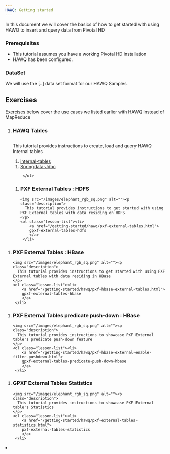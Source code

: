 ```yaml
---
HAWQ: Getting started	
---
```


In this document we will cover the basics of how to get started with using HAWQ to insert and query data from Pivotal HD

### Prerequisites

*	This tutorial assumes you have a working Pivotal HD installation
*	HAWQ has been configured.

### DataSet

We will use the [..] data set format for our HAWQ Samples

## Exercises ##
Exercises below cover the use cases we listed earlier with HAWQ instead of MapReduce

<ol class="class-list">
      <li>
      <h3>HAWQ Tables</h3>
      <span></span>
      <img src="/images/elephant_rgb_sq.png" alt=""><p class="description">
      This tutorial provides instructions to create, load and query HAWQ Internal tables
      </p>
      <ol class="lesson-list">
        <li>
        <a href="/getting-started/hawq/internal-tables.html">
        internal-tables
        </a>
        </li>
     </ol>

<ol class="lesson-list">
        <li>
        <a href="/getting-started/hawq/springdata-jdbc.html">
        Springdata-Jdbc
        </a>
        </li>
  
     </ol>
</li>
</ol>
<ol class="class-list">
  <li>
      <h3>PXF External Tables : HDFS</h3>
      <span></span>
  
    <img src="/images/elephant_rgb_sq.png" alt=""><p class="description">
      This tutorial provides instructions to get started with using PXF External tables with data residing on HDFS
    </p>
    <ol class="lesson-list"><li>
        <a href="/getting-started/hawq/pxf-external-tables.html">
        gpxf-external-tables-hdfs
        </a>
     </li>
   </ol>
   </li>
</ol>

<ol class="class-list">
  <li>
      <h3>PXF External Tables : HBase</h3>
      <span></span>
  
    <img src="/images/elephant_rgb_sq.png" alt=""><p class="description">
      This tutorial provides instructions to get started with using PXF External tables with data residing in HBase
    </p>
    <ol class="lesson-list"><li>
        <a href="/getting-started/hawq/pxf-hbase-external-tables.html">
        gpxf-external-tables-hbase
        </a>
     </li>
   </ol>
   </li>
  
</ol>
<ol class="class-list">
  <li>
      <h3>PXF External Tables predicate push-down : HBase</h3>
   
    <img src="/images/elephant_rgb_sq.png" alt=""><p class="description">
      This tutorial provides instructions to showcase PXF External table's predicate push-down feature
    </p>
    <ol class="lesson-list"><li>
        <a href="/getting-started/hawq/pxf-hbase-external-enable-filter-pushdown.html">
        gpxf-external-tables-predicate-push-down-hbase
        </a>
     </li>
   </ol>
   </li>
 
</ol>



<ol class="class-list">
  <li>
      <h3>GPXF External Tables Statistics</h3>
   
    <img src="/images/elephant_rgb_sq.png" alt=""><p class="description">
      This tutorial provides instructions to showcase PXF External table's Statistics
    </p>
    <ol class="lesson-list"><li>
        <a href="/getting-started/hawq/pxf-external-tables-statistics.html">
        pxf-external-tables-statistics
        </a>
     </li>
   </ol>
   </li>
   <li></li>
</ol>

